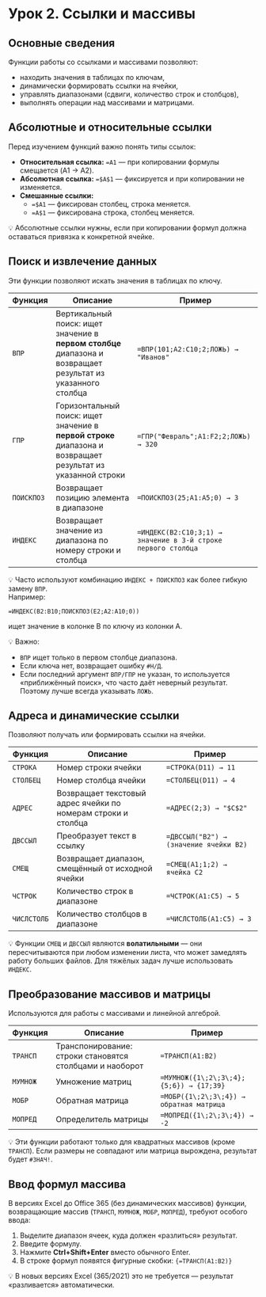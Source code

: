 # Урок 2. Ссылки и массивы

## Основные сведения

Функции работы со ссылками и массивами позволяют:
- находить значения в таблицах по ключам,
- динамически формировать ссылки на ячейки,
- управлять диапазонами (сдвиги, количество строк и столбцов),
- выполнять операции над массивами и матрицами.

## Абсолютные и относительные ссылки

Перед изучением функций важно понять типы ссылок:

- **Относительная ссылка:** `=A1` — при копировании формулы смещается (A1 → A2).  
- **Абсолютная ссылка:** `=$A$1` — фиксируется и при копировании не изменяется.  
- **Смешанные ссылки:**  
  - `=$A1` — фиксирован столбец, строка меняется.  
  - `=A$1` — фиксирована строка, столбец меняется.

💡 Абсолютные ссылки нужны, если при копировании формул должна оставаться привязка к конкретной ячейке.

## Поиск и извлечение данных

Эти функции позволяют искать значения в таблицах по ключу.

| Функция | Описание | Пример |
|---------|----------|--------|
| `ВПР` | Вертикальный поиск: ищет значение в **первом столбце** диапазона и возвращает результат из указанного столбца | `=ВПР(101;A2:C10;2;ЛОЖЬ) → "Иванов"` |
| `ГПР` | Горизонтальный поиск: ищет значение в **первой строке** диапазона и возвращает результат из указанной строки | `=ГПР("Февраль";A1:F2;2;ЛОЖЬ) → 320` |
| `ПОИСКПОЗ` | Возвращает позицию элемента в диапазоне | `=ПОИСКПОЗ(25;A1:A5;0) → 3` |
| `ИНДЕКС` | Возвращает значение из диапазона по номеру строки и столбца | `=ИНДЕКС(B2:C10;3;1) → значение в 3-й строке первого столбца` |

💡 Часто используют комбинацию `ИНДЕКС + ПОИСКПОЗ` как более гибкую замену `ВПР`.  
Например:  
```excel
=ИНДЕКС(B2:B10;ПОИСКПОЗ(E2;A2:A10;0))
````

ищет значение в колонке B по ключу из колонки A.

💡 Важно:

* `ВПР` ищет только в первом столбце диапазона.
* Если ключа нет, возвращает ошибку `#Н/Д`.
* Если последний аргумент `ВПР/ГПР` не указан, то используется «приближённый поиск», что часто даёт неверный результат. Поэтому лучше всегда указывать `ЛОЖЬ`.

## Адреса и динамические ссылки

Позволяют получать или формировать ссылки на ячейки.

| Функция     | Описание                                                      | Пример                                 |
| ----------- | ------------------------------------------------------------- | -------------------------------------- |
| `СТРОКА`    | Номер строки ячейки                                           | `=СТРОКА(D11) → 11`                    |
| `СТОЛБЕЦ`   | Номер столбца ячейки                                          | `=СТОЛБЕЦ(D11) → 4`                    |
| `АДРЕС`     | Возвращает текстовый адрес ячейки по номерам строки и столбца | `=АДРЕС(2;3) → "$C$2"`                 |
| `ДВССЫЛ`    | Преобразует текст в ссылку                                    | `=ДВССЫЛ("B2") → (значение ячейки B2)` |
| `СМЕЩ`      | Возвращает диапазон, смещённый от исходной ячейки             | `=СМЕЩ(A1;1;2) → ячейка C2`            |
| `ЧСТРОК`    | Количество строк в диапазоне                                  | `=ЧСТРОК(A1:C5) → 5`                   |
| `ЧИСЛСТОЛБ` | Количество столбцов в диапазоне                               | `=ЧИСЛСТОЛБ(A1:C5) → 3`                |

💡 Функции `СМЕЩ` и `ДВССЫЛ` являются **волатильными** — они пересчитываются при любом изменении листа, что может замедлять работу больших файлов. Для тяжёлых задач лучше использовать `ИНДЕКС`.

## Преобразование массивов и матрицы

Используются для работы с массивами и линейной алгеброй.

| Функция  | Описание                                                 | Пример                                   |
| -------- | -------------------------------------------------------- | ---------------------------------------- |
| `ТРАНСП` | Транспонирование: строки становятся столбцами и наоборот | `=ТРАНСП(A1:B2)`                         |
| `МУМНОЖ` | Умножение матриц                                         | `=МУМНОЖ({1\;2\;3\;4};{5;6}) → {17;39}`  |
| `МОБР`   | Обратная матрица                                         | `=МОБР({1\;2\;3\;4}) → обратная матрица` |
| `МОПРЕД` | Определитель матрицы                                     | `=МОПРЕД({1\;2\;3\;4}) → -2`             |

💡 Эти функции работают только для квадратных массивов (кроме `ТРАНСП`).
Если размеры не совпадают или матрица вырождена, результат будет `#ЗНАЧ!`.

## Ввод формул массива

В версиях Excel до Office 365 (без динамических массивов) функции, возвращающие массив (`ТРАНСП`, `МУМНОЖ`, `МОБР`, `МОПРЕД`), требуют особого ввода:

1. Выделите диапазон ячеек, куда должен «разлиться» результат.
2. Введите формулу.
3. Нажмите **Ctrl+Shift+Enter** вместо обычного Enter.
4. В строке формул появятся фигурные скобки:
   `{=ТРАНСП(A1:B2)}`

💡 В новых версиях Excel (365/2021) это не требуется — результат «разливается» автоматически.
